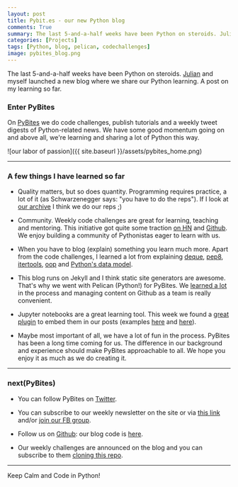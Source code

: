```yaml
---
layout: post
title: Pybit.es - our new Python blog
comments: True
summary: The last 5-and-a-half weeks have been Python on steroids. Julian and myself launched a new blog where we share our Python learning. A post on my learning so far.
categories: [Projects]
tags: [Python, blog, pelican, codechallenges]
image: pybites_blog.png
---
```


The last 5-and-a-half weeks have been Python on steroids. [Julian]((http://techmoneykids.com)) and myself launched a new blog where we share our Python learning. A post on my learning so far.

<h3>Enter PyBites</h3>

On [PyBites](http://pybit.es) we do code challenges, publish tutorials and a weekly tweet digests of Python-related news. We have some good momentum going on and above all, we're learning and sharing a lot of Python this way.

![our labor of passion]({{ site.baseurl }}/assets/pybites_home.png)

---

<h3>A few things I have learned so far</h3>

* Quality matters, but so does quantity. Programming requires practice, a lot of it (as Schwarzenegger says: "you have to do the reps"). If I look at [our archive](http://pybit.es/pages/archives.html) I think we do our reps ;)

* Community. Weekly code challenges are great for learning, teaching and mentoring. This initiative got quite some traction [on HN](https://news.ycombinator.com/item?id=13352447) and [Github](https://github.com/pybites/challenges). We enjoy building a community of Pythonistas eager to learn with us.

* When you have to blog (explain) something you learn much more. Apart from the code challenges, I learned a lot from explaining [deque](http://pybit.es/collections-deque.html), [pep8](http://pybit.es/pep8.html), [itertools](http://pybit.es/itertools-examples.html), [oop](http://pybit.es/oop-primer.html) and [Python's data model](http://pybit.es/python-data-model.html).

* This blog runs on Jekyll and I think static site generators are awesome. That's why we went with Pelican (Python!) for PyBites. We [learned a lot](http://pybit.es/install-me.html) in the process and managing content on Github as a team is really convenient.

* Jupyter notebooks are a great learning tool. This week we found a [great plugin](https://github.com/danielfrg/pelican-ipynb) to embed them in our posts (examples [here](http://pybit.es/oop-primer.html) and [here](http://pybit.es/python-data-model.html)).

* Maybe most important of all, we have a lot of fun in the process. PyBites has been a long time coming for us. The difference in our background and experience should make PyBites approachable to all. We hope you enjoy it as much as we do creating it.

---

<h3>next(PyBites)</h3>

* You can follow PyBites on [Twitter](https://twitter.com/pybites).

* You can subscribe to our weekly newsletter on the site or via [this link](http://pybit.us14.list-manage.com/subscribe?u=822043293f280259d4b8d2a3e&id=ac7e2eb9ef) and/or [join our FB group](https://www.facebook.com/groups/pybites).

* Follow us on [Github](https://github.com/pybites): our blog code is [here](https://github.com/pybites/blog_code).

* Our weekly challenges are announced on the blog and you can subscribe to them [cloning this repo](https://github.com/pybites/challenges).

---

Keep Calm and Code in Python!
